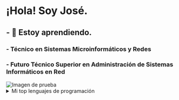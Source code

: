 # ¡Hola! Soy José.
## - 🌱 Estoy aprendiendo.
### - Técnico en Sistemas Microinformáticos y Redes
### - Futuro Técnico Superior en Administración de Sistemas Informáticos en Red
<picture>
 <img alt="Imagen de prueba" src="https://th.bing.com/th/id/OIP.mN_233nnbz7yu7nZwYoAEwHaFj?rs=1&pid=ImgDetMain">
</picture>

<details>
<summary>Mi top lenguajes de programación</summary>
| Rank | Lenguajes |
|-----:|-----------|
|     1| Bash      |
|     2| JavaScript|
|     3| CODE-2    |
</details>
